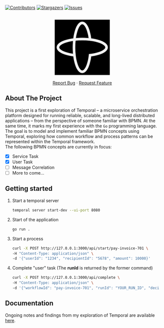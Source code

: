 <div id="top"></div>

<!-- PROJECT SHIELDS -->
[![Contributors][contributors-shield]][contributors-url]
[![Stargazers][stars-shield]][stars-url]
[![Issues][issues-shield]][issues-url]
<!-- END OF PROJECT SHIELDS -->

<!-- PROJECT LOGO -->
<br />
<div align="center">
    <a href="https://www.temporal.io">
        <img src="Writerside/images/temporal-logo.png" alt="Image" height="180">
    </a>
    <p>
        <a href="https://github.com/peterhnm/temporal-getting-started/issues">Report Bug</a>
        ·
        <a href="https://github.com/peterhnm/temporal-getting-started/pulls">Request Feature</a>
    </p>
</div>

## About The Project

This project is a first exploration of Temporal – a microservice orchestration platform 
designed for running reliable, scalable, and long-lived distributed applications – from 
the perspective of someone familiar with BPMN.
At the same time, it marks my first experience with the `Go` programming language.  
The goal is to model and implement familiar BPMN concepts using Temporal, exploring how 
common workflow and process patterns can be represented within the Temporal framework.  
The following BPMN concepts are currently in focus:
- [x] Service Task
- [x] User Task
- [ ] Message Correlation
- [ ] More to come...

## Getting started
1. Start a temporal server
   ```bash
   temporal server start-dev --ui-port 8080
   ```

2. Start of the application
   ```bash
   go run .
   ```
   
3. Start a process
   ```bash
   curl -X POST http://127.0.0.1:3000/api/start/pay-invoice-701 \
   -H "Content-Type: application/json" \
   -d '{"userId": "1234", "recipientId": "5678", "amount": 10000}'
   ```
   
4. Complete "user" task (The **runId** is returned by the former command)
   ```bash
   curl -X POST http://127.0.0.1:3000/api/complete \
   -H "Content-Type: application/json" \
   -d '{"workflowId": "pay-invoice-701", "runId": "YOUR_RUN_ID", "decision": false}'
   ```
   
## Documentation

Ongoing notes and findings from my exploration of Temporal are available [here](https://peterhnm.github.io/temporal-getting-started/about.html).


<!-- MARKDOWN LINKS & IMAGES -->
<!-- https://www.markdownguide.org/basic-syntax/#reference-style-links -->
[contributors-shield]: https://img.shields.io/github/contributors/peterhnm/temporal-getting-started.svg?style=for-the-badge
[contributors-url]: https://github.com/peterhnm/temporal-getting-started/graphs/contributors

[stars-shield]: https://img.shields.io/github/stars/peterhnm/temporal-getting-started.svg?style=for-the-badge
[stars-url]: https://github.com/peterhnm/temporal-getting-started/stargazers

[issues-shield]: https://img.shields.io/github/issues/peterhnm/temporal-getting-started.svg?style=for-the-badge
[issues-url]: https://github.com/peterhnm/temporal-getting-started/issues
